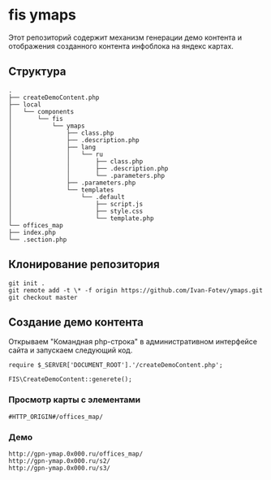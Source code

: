 # fis ymaps

Этот репозиторий содержит механизм генерации демо контента и отображения созданного контента инфоблока на яндекс картах.

## Структура
```
.
├── createDemoContent.php
├── local
│   └── components
│       └── fis
│           └── ymaps
│               ├── class.php
│               ├── .description.php
│               ├── lang
│               │   └── ru
│               │       ├── class.php
│               │       ├── .description.php
│               │       └── .parameters.php
│               ├── .parameters.php
│               └── templates
│                   └── .default
│                       ├── script.js
│                       ├── style.css
│                       └── template.php
└── offices_map
├── index.php
└── .section.php
```

## Клонирование репозитория
```
git init .
git remote add -t \* -f origin https://github.com/Ivan-Fotev/ymaps.git
git checkout master
```
## Создание демо контента 
Открываем "Командная php-строка" в административном интерфейсе сайта и запускаем следующий код.
```
require $_SERVER['DOCUMENT_ROOT'].'/createDemoContent.php';

FIS\CreateDemoContent::generete();
```

### Просмотр карты с элементами
```
#HTTP_ORIGIN#/offices_map/
```

### Демо
```
http://gpn-ymap.0x000.ru/offices_map/
http://gpn-ymap.0x000.ru/s2/
http://gpn-ymap.0x000.ru/s3/
```